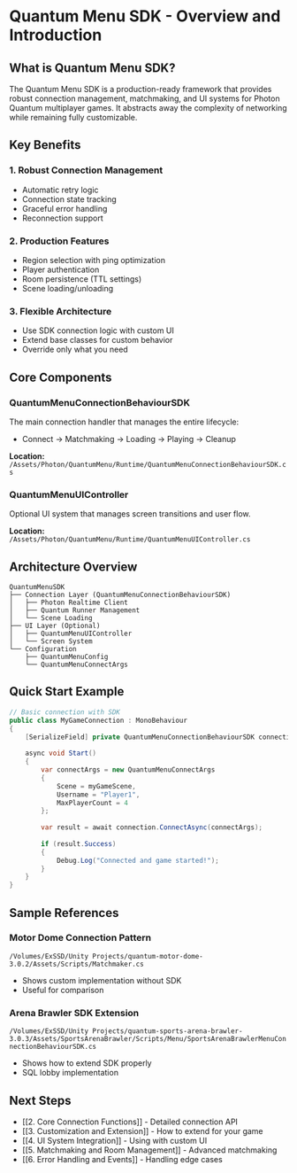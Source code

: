 # Quantum Menu SDK - Overview and Introduction

## What is Quantum Menu SDK?

The Quantum Menu SDK is a production-ready framework that provides robust connection management, matchmaking, and UI systems for Photon Quantum multiplayer games. It abstracts away the complexity of networking while remaining fully customizable.

## Key Benefits

### 1. **Robust Connection Management**
- Automatic retry logic
- Connection state tracking
- Graceful error handling
- Reconnection support

### 2. **Production Features**
- Region selection with ping optimization
- Player authentication
- Room persistence (TTL settings)
- Scene loading/unloading

### 3. **Flexible Architecture**
- Use SDK connection logic with custom UI
- Extend base classes for custom behavior
- Override only what you need

## Core Components

### QuantumMenuConnectionBehaviourSDK
The main connection handler that manages the entire lifecycle:
- Connect → Matchmaking → Loading → Playing → Cleanup

**Location:**
`/Assets/Photon/QuantumMenu/Runtime/QuantumMenuConnectionBehaviourSDK.cs`

### QuantumMenuUIController
Optional UI system that manages screen transitions and user flow.

**Location:**
`/Assets/Photon/QuantumMenu/Runtime/QuantumMenuUIController.cs`

## Architecture Overview

```
QuantumMenuSDK
├── Connection Layer (QuantumMenuConnectionBehaviourSDK)
│   ├── Photon Realtime Client
│   ├── Quantum Runner Management
│   └── Scene Loading
├── UI Layer (Optional)
│   ├── QuantumMenuUIController
│   └── Screen System
└── Configuration
    ├── QuantumMenuConfig
    └── QuantumMenuConnectArgs
```

## Quick Start Example

```csharp
// Basic connection with SDK
public class MyGameConnection : MonoBehaviour
{
    [SerializeField] private QuantumMenuConnectionBehaviourSDK connection;
    
    async void Start()
    {
        var connectArgs = new QuantumMenuConnectArgs
        {
            Scene = myGameScene,
            Username = "Player1",
            MaxPlayerCount = 4
        };
        
        var result = await connection.ConnectAsync(connectArgs);
        
        if (result.Success)
        {
            Debug.Log("Connected and game started!");
        }
    }
}
```

## Sample References

### Motor Dome Connection Pattern
`/Volumes/ExSSD/Unity Projects/quantum-motor-dome-3.0.2/Assets/Scripts/Matchmaker.cs`
- Shows custom implementation without SDK
- Useful for comparison

### Arena Brawler SDK Extension
`/Volumes/ExSSD/Unity Projects/quantum-sports-arena-brawler-3.0.3/Assets/SportsArenaBrawler/Scripts/Menu/SportsArenaBrawlerMenuConnectionBehaviourSDK.cs`
- Shows how to extend SDK properly
- SQL lobby implementation

## Next Steps

- [[2. Core Connection Functions]] - Detailed connection API
- [[3. Customization and Extension]] - How to extend for your game
- [[4. UI System Integration]] - Using with custom UI
- [[5. Matchmaking and Room Management]] - Advanced matchmaking
- [[6. Error Handling and Events]] - Handling edge cases
